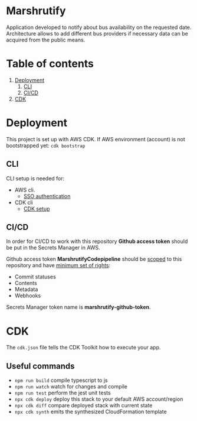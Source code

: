 # Marshrutify

Application developed to notify about bus availability on the requested date. Architecture allows to add different bus providers if necessary data can be acquired from the public means.

# Table of contents

1. [Deployment](#deployment)
   1. [CLI](#cli)
   2. [CI/CD](#cicd)
2. [CDK](#cdk)

# Deployment

This project is set up with AWS CDK. If AWS environment (account) is not bootstrapped yet: `cdk bootstrap`

## CLI

CLI setup is needed for:

- AWS cli.
  - [SSO authentication](https://docs.aws.amazon.com/cli/latest/userguide/sso-configure-profile-token.html)
- CDK cli
  - [CDK setup](https://docs.aws.amazon.com/cdk/v2/guide/getting_started.html)

## CI/CD

In order for CI/CD to work with this repository **Github access token** should be put in the Secrets Manager in AWS.

Github access token **MarshrutifyCodepipeline** should be <ins>scoped</ins> to this repository and have <ins>minimum set of rights</ins>:

- Commit statuses
- Contents
- Metadata
- Webhooks

Secrets Manager token name is **marshrutify-github-token**.

# CDK

The `cdk.json` file tells the CDK Toolkit how to execute your app.

## Useful commands

- `npm run build` compile typescript to js
- `npm run watch` watch for changes and compile
- `npm run test` perform the jest unit tests
- `npx cdk deploy` deploy this stack to your default AWS account/region
- `npx cdk diff` compare deployed stack with current state
- `npx cdk synth` emits the synthesized CloudFormation template
